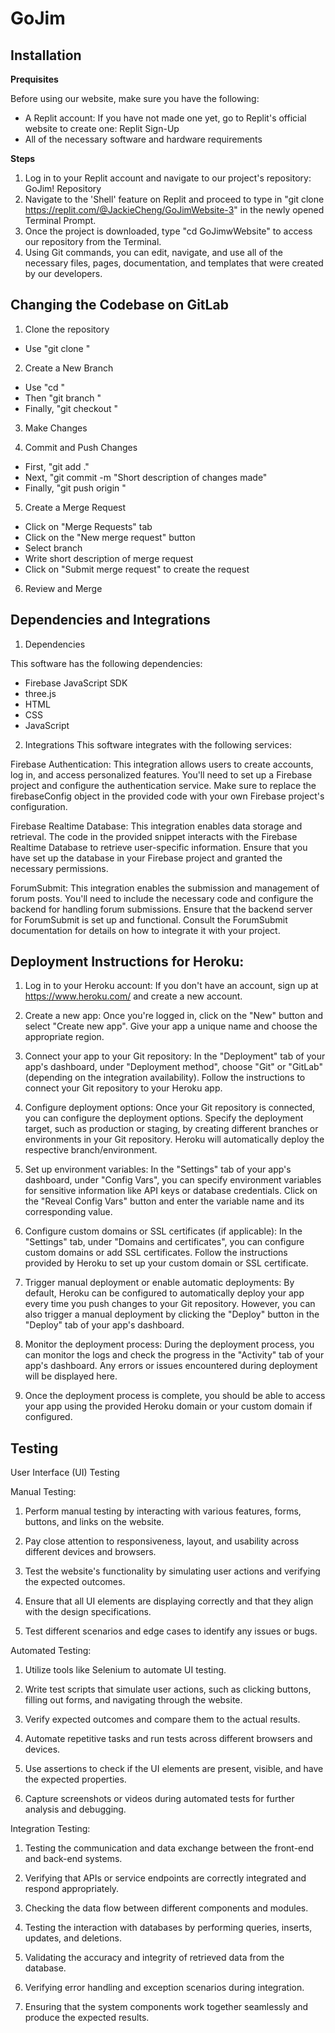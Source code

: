 # GoJim

## Installation
**Prequisites**

Before using our website, make sure you have the following:
- A Replit account: If you have not made one yet, go to Replit's official website to create one: Replit Sign-Up
- All of the necessary software and hardware requirements

**Steps**
1. Log in to your Replit account and navigate to our project's repository: GoJim! Repository
2. Navigate to the 'Shell' feature on Replit and proceed to type in "git clone https://replit.com/@JackieCheng/GoJimWebsite-3" in the newly opened Terminal Prompt.
3. Once the project is downloaded, type "cd GoJimwWebsite" to access our repository from the Terminal.
4. Using Git commands, you can edit, navigate, and use all of the necessary files, pages, documentation, and templates that were created by our developers.

## Changing the Codebase on GitLab
1. Clone the repository
- Use "git clone <repository>"

2. Create a New Branch
- Use "cd <repository>"
- Then "git branch <branchName>"
- Finally, "git checkout <branchName>"

3. Make Changes

4. Commit and Push Changes
- First, "git add ."
- Next, "git commit -m "Short description of changes made"
- Finally, "git push origin <branchName>"

5. Create a Merge Request
- Click on "Merge Requests" tab
- Click on the "New merge request" button
- Select branch
- Write short description of merge request
- Click on "Submit merge request" to create the request

6. Review and Merge

## Dependencies and Integrations
1. Dependencies

This software has the following dependencies:

- Firebase JavaScript SDK 
- three.js 
- HTML 
- CSS 
- JavaScript 

2. Integrations
This software integrates with the following services:

Firebase Authentication: This integration allows users to create accounts, log in, and access personalized features. You'll need to set up a Firebase project and configure the authentication service. Make sure to replace the firebaseConfig object in the provided code with your own Firebase project's configuration.

Firebase Realtime Database: This integration enables data storage and retrieval. The code in the provided snippet interacts with the Firebase Realtime Database to retrieve user-specific information. Ensure that you have set up the database in your Firebase project and granted the necessary permissions.

ForumSubmit: This integration enables the submission and management of forum posts. You'll need to include the necessary code and configure the backend for handling forum submissions. Ensure that the backend server for ForumSubmit is set up and functional. Consult the ForumSubmit documentation for details on how to integrate it with your project.

## Deployment Instructions for Heroku:

1. Log in to your Heroku account: If you don't have an account, sign up at https://www.heroku.com/ and create a new account.

2. Create a new app: Once you're logged in, click on the "New" button and select "Create new app". Give your app a unique name and choose the appropriate region.

3. Connect your app to your Git repository: In the "Deployment" tab of your app's dashboard, under "Deployment method", choose "Git" or "GitLab" (depending on the integration availability). Follow the instructions to connect your Git repository to your Heroku app.

4. Configure deployment options: Once your Git repository is connected, you can configure the deployment options. Specify the deployment target, such as production or staging, by creating different branches or environments in your Git repository. Heroku will automatically deploy the respective branch/environment.

5. Set up environment variables: In the "Settings" tab of your app's dashboard, under "Config Vars", you can specify environment variables for sensitive information like API keys or database credentials. Click on the "Reveal Config Vars" button and enter the variable name and its corresponding value.

6. Configure custom domains or SSL certificates (if applicable): In the "Settings" tab, under "Domains and certificates", you can configure custom domains or add SSL certificates. Follow the instructions provided by Heroku to set up your custom domain or SSL certificate.

7. Trigger manual deployment or enable automatic deployments: By default, Heroku can be configured to automatically deploy your app every time you push changes to your Git repository. However, you can also trigger a manual deployment by clicking the "Deploy" button in the "Deploy" tab of your app's dashboard.

8. Monitor the deployment process: During the deployment process, you can monitor the logs and check the progress in the "Activity" tab of your app's dashboard. Any errors or issues encountered during deployment will be displayed here.

9. Once the deployment process is complete, you should be able to access your app using the provided Heroku domain or your custom domain if configured.

## Testing
User Interface (UI) Testing

Manual Testing:

1. Perform manual testing by interacting with various features, forms, buttons, and links on the website.

2. Pay close attention to responsiveness, layout, and usability across different devices and browsers.

3. Test the website's functionality by simulating user actions and verifying the expected outcomes.

4. Ensure that all UI elements are displaying correctly and that they align with the design specifications.

5. Test different scenarios and edge cases to identify any issues or bugs.

Automated Testing:

1. Utilize tools like Selenium to automate UI testing.

2. Write test scripts that simulate user actions, such as clicking buttons, filling out forms, and navigating through the website.

3. Verify expected outcomes and compare them to the actual results.

4. Automate repetitive tasks and run tests across different browsers and devices.

5. Use assertions to check if the UI elements are present, visible, and have the expected properties.

6. Capture screenshots or videos during automated tests for further analysis and debugging.

Integration Testing:

1. Testing the communication and data exchange between the front-end and back-end systems.

2. Verifying that APIs or service endpoints are correctly integrated and respond appropriately.

3. Checking the data flow between different components and modules.

4. Testing the interaction with databases by performing queries, inserts, updates, and deletions.

5. Validating the accuracy and integrity of retrieved data from the database.

6. Verifying error handling and exception scenarios during integration.

7. Ensuring that the system components work together seamlessly and produce the expected results.
